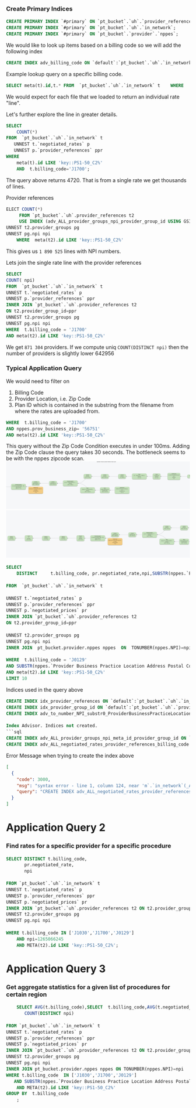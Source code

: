 ### Create Primary Indices
```sql
CREATE PRIMARY INDEX `#primary` ON `pt_bucket`.`uh`.`provider_references`;
CREATE PRIMARY INDEX `#primary` ON `pt_bucket`.`uh`.`in_network`;
CREATE PRIMARY INDEX `#primary` ON `pt_bucket`.`provider`.`nppes`;
```

We would like to look up items based on a billing code so we will add the following index
```sql
CREATE INDEX adv_billing_code ON `default`:`pt_bucket`.`uh`.`in_network`(`billing_code`)
```

 Example lookup query on a specific billing code. 
```sql
SELECT meta(t).id,t.* FROM  `pt_bucket`.`uh`.`in_network` t    WHERE   t.billing_code='J1700';
```
We would expect for each file that we loaded to return an individual rate "line".

Let's further explore the line in greater details.

```sql
SELECT
    COUNT(*)
FROM  `pt_bucket`.`uh`.`in_network` t
   UNNEST t.`negotiated_rates` p
   UNNEST p.`provider_references` ppr
WHERE
    meta(t).id LIKE 'key::PS1-50_C2%'
    AND  t.billing_code='J1700';

```
The query above returns 4720. That is from a single rate we get thousands of lines.

Provider references
```sql
ELECT COUNT(*)
     FROM `pt_bucket`.`uh`.provider_references t2
     USE INDEX (adv_ALL_provider_groups_npi_provider_group_id USING GSI)
UNNEST t2.provider_groups pg
UNNEST pg.npi npi
    WHERE  meta(t2).id LIKE 'key::PS1-50_C2%'
```
This gives us `1 890 525` lines with NPI numbers.


Lets join the single rate line with the provider references 
```sql
SELECT
COUNT( npi)
FROM  `pt_bucket`.`uh`.`in_network` t
UNNEST t.`negotiated_rates` p
UNNEST p.`provider_references` ppr
INNER JOIN `pt_bucket`.`uh`.provider_references t2
ON t2.provider_group_id=ppr
UNNEST t2.provider_groups pg
UNNEST pg.npi npi
WHERE  t.billing_code = 'J1700'
AND meta(t2).id LIKE 'key::PS1-50_C2%'
```
We get `871 304` providers. If we compute uniq `COUNT(DISTINCT npi)` then the number of providers is slightly lower 642956


### Typical Application Query

We would need to filter on
1. Billing Code
2. Provider Location, i.e. Zip Code
3. Plan ID which is contained in the substring from the filename from where the rates are uploaded from.
```sql
WHERE  t.billing_code = 'J1700'
AND nppes.prov_business_zip= '56751'
AND meta(t2).id LIKE 'key::PS1-50_C2%'
```
This query without the Zip Code Condition executes in under 100ms.
Adding the Zip Code clause the query takes 30 seconds.
The bottleneck seems to be with the nppes zipcode scan. 
![cb_plan_nppes_scan_01.png](img%2Fcb_plan_nppes_scan_01.png)
![cb_plan_nppes_scan_02.png](img%2Fcb_plan_nppes_scan_02.png)
```sql
SELECT
    DISTINCT     t.billing_code, pr.negotiated_rate,npi,SUBSTR(nppes.`Provider Business Practice Location Address Postal Code`,0,5)

FROM  `pt_bucket`.`uh`.`in_network` t

UNNEST t.`negotiated_rates` p
UNNEST p.`provider_references` ppr
UNNEST p.`negotiated_prices` pr
INNER JOIN `pt_bucket`.`uh`.provider_references t2
ON t2.provider_group_id=ppr

UNNEST t2.provider_groups pg
UNNEST pg.npi npi
INNER JOIN  pt_bucket.provider.nppes nppes  ON  TONUMBER(nppes.NPI)=npi

WHERE  t.billing_code = 'J0129'
AND SUBSTR(nppes.`Provider Business Practice Location Address Postal Code`,0,5)='01810'
AND meta(t2).id LIKE 'key::PS1-50_C2%'
LIMIT 10
```

Indices used in the query above
```sql
CREATE INDEX idx_provider_references ON `default`:`pt_bucket`.`uh`.`in_network`(`billing_code`,(distinct (array (distinct (array `y` for `y` in (`x`.`provider_references`) end)) for `x` in `negotiated_rates` end))) PARTITION BY HASH(`billing_code`)
CREATE INDEX idx_provider_group_id ON `default`:`pt_bucket`.`uh`.`provider_references`(`provider_group_id`)
CREATE INDEX adv_to_number_NPI_substr0_ProviderBusinessPracticeLocationAddressPostalCode05 ON `default`:`pt_bucket`.`provider`.`nppes`(to_number(`NPI`),substr0(`Provider Business Practice Location Address Postal Code`, 0, 5))```

Index Advisor. Indices not created.
```sql
CREATE INDEX adv_ALL_provider_groups_npi_meta_id_provider_group_id ON `default`:`pt_bucket`.`uh`.`provider_references`(_ALL ARRAY (ALL ARRAY `npi` FOR npi IN `pg`.`npi` END) FOR pg IN `provider_groups` END,meta().`id`,`provider_group_id`)
CREATE INDEX adv_ALL_negotiated_rates_provider_references_billing_code ON `default`:`pt_bucket`.`uh`.`in_network`(_ALL ARRAY (ALL ARRAY `ppr` FOR ppr IN `p`.`provider_references` END) FOR p IN `negotiated_rates` END,`billing_code`)
```
Error Message when trying to create the index above
```json
[
  {
    "code": 3000,
    "msg": "syntax error - line 1, column 124, near 'm`.`in_network`(_ALL', at: ARRAY (reserved word)",
    "query": "CREATE INDEX adv_ALL_negotiated_rates_provider_references_billing_code ON `default`:`pt_bucket`.`anthem`.`in_network`(_ALL ARRAY (ALL ARRAY `ppr` FOR ppr IN `p`.`provider_references` END) FOR p IN `negotiated_rates` END,`billing_code`)"
  }
]
```

#  Application Query 2
### Find rates for a specific provider for a specific procedure

```sql 
SELECT DISTINCT t.billing_code,
       pr.negotiated_rate,
       npi

FROM `pt_bucket`.`uh`.`in_network` t
UNNEST t.`negotiated_rates` p
UNNEST p.`provider_references` ppr
UNNEST p.`negotiated_prices` pr
INNER JOIN `pt_bucket`.`uh`.provider_references t2 ON t2.provider_group_id=ppr
UNNEST t2.provider_groups pg
UNNEST pg.npi npi

WHERE t.billing_code IN ['J1030','J1700','J0129']
    AND npi=1265066245
    AND META(t2).id LIKE 'key::PS1-50_C2%';
``` 

#  Application Query 3
### Get aggregate statistics for a given list of procedures for certain region

```sql
    SELECT AVG(t.billing_code),SELECT  t.billing_code,AVG(t.negotiated_rates),
       COUNT(DISTINCT npi)

FROM `pt_bucket`.`uh`.`in_network` t
UNNEST t.`negotiated_rates` p
UNNEST p.`provider_references` ppr
UNNEST p.`negotiated_prices` pr
INNER JOIN `pt_bucket`.`uh`.provider_references t2 ON t2.provider_group_id=ppr
UNNEST t2.provider_groups pg
UNNEST pg.npi npi
INNER JOIN pt_bucket.provider.nppes nppes ON TONUMBER(nppes.NPI)=npi
WHERE t.billing_code  IN ['J1030','J1700','J0129']
   AND SUBSTR(nppes.`Provider Business Practice Location Address Postal Code`,0,5)='56751'
    AND META(t2).id LIKE 'key::PS1-50_C2%'
GROUP BY  t.billing_code
    ;
```